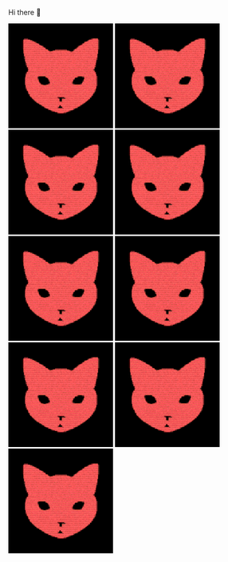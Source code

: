 Hi there 👋

<p float="center">
  <!--startimg--><img src=https://raw.githubusercontent.com/Sceleratis/Sceleratis/main/.github/images/d-4.gif height=210; width=210; align=center; alt=Woops. Guess the image failed... /><!--endimg-->
  <!--startimg--><img src=https://raw.githubusercontent.com/Sceleratis/Sceleratis/main/.github/images/d-4.gif height=210; width=210; align=center; alt=Woops. Guess the image failed... /><!--endimg-->
  <!--startimg--><img src=https://raw.githubusercontent.com/Sceleratis/Sceleratis/main/.github/images/d-4.gif height=210; width=210; align=center; alt=Woops. Guess the image failed... /><!--endimg-->
  <!--startimg--><img src=https://raw.githubusercontent.com/Sceleratis/Sceleratis/main/.github/images/d-4.gif height=210; width=210; align=center; alt=Woops. Guess the image failed... /><!--endimg-->
  <!--startimg--><img src=https://raw.githubusercontent.com/Sceleratis/Sceleratis/main/.github/images/d-4.gif height=210; width=210; align=center; alt=Woops. Guess the image failed... /><!--endimg-->
  <!--startimg--><img src=https://raw.githubusercontent.com/Sceleratis/Sceleratis/main/.github/images/d-4.gif height=210; width=210; align=center; alt=Woops. Guess the image failed... /><!--endimg-->
  <!--startimg--><img src=https://raw.githubusercontent.com/Sceleratis/Sceleratis/main/.github/images/d-4.gif height=210; width=210; align=center; alt=Woops. Guess the image failed... /><!--endimg-->
  <!--startimg--><img src=https://raw.githubusercontent.com/Sceleratis/Sceleratis/main/.github/images/d-4.gif height=210; width=210; align=center; alt=Woops. Guess the image failed... /><!--endimg-->
  <!--startimg--><img src=https://raw.githubusercontent.com/Sceleratis/Sceleratis/main/.github/images/d-4.gif height=210; width=210; align=center; alt=Woops. Guess the image failed... /><!--endimg-->
</p>

